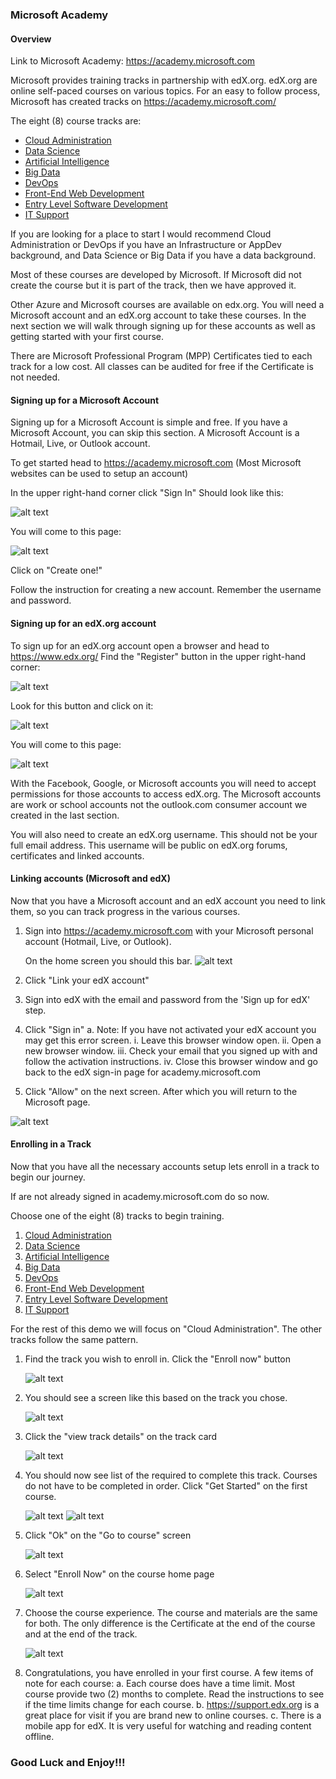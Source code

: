 
### Microsoft Academy


#### Overview

Link to Microsoft Academy: https://academy.microsoft.com

Microsoft provides training tracks in partnership with edX.org. edX.org are online self-paced courses on various topics.  For an easy to follow process, Microsoft has created tracks on https://academy.microsoft.com/
 
The eight (8) course tracks are:
 * [Cloud Administration](https://academy.microsoft.com/en-us/professional-program/tracks/cloud-administration/)
 * [Data Science](https://academy.microsoft.com/en-us/professional-program/tracks/data-science/) 
 * [Artificial Intelligence](https://academy.microsoft.com/en-us/professional-program/tracks/artificial-intelligence/)
 * [Big Data](https://academy.microsoft.com/en-us/professional-program/tracks/big-data/) 
 * [DevOps](https://academy.microsoft.com/en-us/professional-program/tracks/devops/)
 * [Front-End Web Development](https://academy.microsoft.com/en-us/professional-program/tracks/front-end-development/)
 * [Entry Level Software Development](https://academy.microsoft.com/en-us/professional-program/tracks/entry-level-software-development/)
 * [IT Support](https://academy.microsoft.com/en-us/professional-program/tracks/it-support/)
 
If you are looking for a place to start I would recommend Cloud Administration or DevOps if you have an Infrastructure or AppDev background, and Data Science or Big Data if you have a data background.
 
Most of these courses are developed by Microsoft. If Microsoft did not create the course but it is part of the track, then we have approved it.
 
Other Azure and Microsoft courses are available on edx.org. You will need a Microsoft account and an edX.org account to take these courses. In the next section we will walk through signing up for these accounts as well as getting started with your first course.
 
There are Microsoft Professional Program (MPP) Certificates tied to each track for a low cost.  All classes can be audited for free if the Certificate is not needed.  

<a name="signup"></a>
 
#### Signing up for a Microsoft Account
 
Signing up for a Microsoft Account is simple and free. If you have a Microsoft Account, you can skip this section. A Microsoft Account is a Hotmail, Live, or Outlook account.
 
To get started head to https://academy.microsoft.com (Most Microsoft websites can be used to setup an account)
 
In the upper right-hand corner click "Sign In" Should look like this:

![alt text](files/image005.png)
 
You will come to this page:

![alt text](files/image006.png)
 
Click on "Create one!" 
 
Follow the instruction for creating a new account. Remember the username and password.

<a name="edx"></a>
#### Signing up for an edX.org account
 
To sign up for an edX.org account open a browser and head to https://www.edx.org/
Find the "Register" button in the upper right-hand corner:

![alt text](files/image007.png)

Look for this button and click on it:

![alt text](files/image009.png)
 
You will come to this page:

![alt text](files/image010.png)

With the Facebook, Google, or Microsoft accounts you will need to accept permissions for those accounts to access edX.org. The Microsoft accounts are work or school accounts not the outlook.com consumer account we created in the last section.
 
You will also need to create an edX.org username. This should not be your full email address. This username will be public on edX.org forums, certificates and linked accounts.
 
<a name="linking"></a>

####  Linking accounts (Microsoft and edX)
 
Now that you have a Microsoft account and an edX account you need to link them, so you can track progress in the various courses.
 
  1.    Sign into https://academy.microsoft.com with your Microsoft personal account (Hotmail, Live, or Outlook).

          On the home screen you should this bar.
          ![alt text](files/image012.png)

  2.    Click "Link your edX account"
  3.    Sign into edX with the email and password from the 'Sign up for edX' step. 
 
  4.    Click "Sign in"
      a.  Note: If you have not activated your edX account you may get this error screen. 
          i.  Leave this browser window open. 
          ii. Open a new browser window. 
          iii. Check your email that you signed up with and follow the activation instructions. 
          iv. Close this browser window and go back to the edX sign-in page for academy.microsoft.com
  5.    Click "Allow" on the next screen. After which you will return to the Microsoft page.

![alt text](files/image014.png)

<a name="enrolling"></a>

#### Enrolling in a Track

Now that you have all the necessary accounts setup lets enroll in a track to begin our journey.
 
If are not already signed in academy.microsoft.com do so now.
 
Choose one of the eight (8) tracks to begin training. 
 1. [Cloud Administration](https://academy.microsoft.com/en-us/professional-program/tracks/cloud-administration/)
 2. [Data Science](https://academy.microsoft.com/en-us/professional-program/tracks/data-science/) 
 3. [Artificial Intelligence](https://academy.microsoft.com/en-us/professional-program/tracks/artificial-intelligence/)
 4. [Big Data](https://academy.microsoft.com/en-us/professional-program/tracks/big-data/) 
 5. [DevOps](https://academy.microsoft.com/en-us/professional-program/tracks/devops/)
 6. [Front-End Web Development](https://academy.microsoft.com/en-us/professional-program/tracks/front-end-development/)
 7. [Entry Level Software Development](https://academy.microsoft.com/en-us/professional-program/tracks/entry-level-software-development/)
 8. [IT Support](https://academy.microsoft.com/en-us/professional-program/tracks/it-support/)
 
For the rest of this demo we will focus on "Cloud Administration". The other tracks follow the same pattern. 
 
  1. Find the track you wish to enroll in. Click the "Enroll now" button

        ![alt text](files/image016.png)

  2. You should see a screen like this based on the track you chose.

        ![alt text](files/image017.png)
  
  3. Click the "view track details" on the track card

        ![alt text](files/image019.png)

  4. You should now see list of the required to complete this track. Courses do not have to be completed in order. Click "Get Started" on the first course.

        ![alt text](files/image020.png)
        ![alt text](files/image021.png)

  5. Click "Ok" on the "Go to course" screen

        ![alt text](files/image023.png)

  6. Select "Enroll Now" on the course home page

        ![alt text](files/image025.png)

  7. Choose the course experience. The course and materials are the same for both. The only difference is the Certificate at the end of the course and at the end of the track.

        ![alt text](files/image027.png)


  8. Congratulations, you have enrolled in your first course. A few items of note for each course:
      a. Each course does have a time limit. Most course provide two (2) months to complete. Read the instructions to see if the time limits change for each course.
      b. https://support.edx.org is a great place for visit if you are brand new to online courses.
      c. There is a mobile app for edX. It is very useful for watching and reading content offline.
 
### Good Luck and Enjoy!!!

